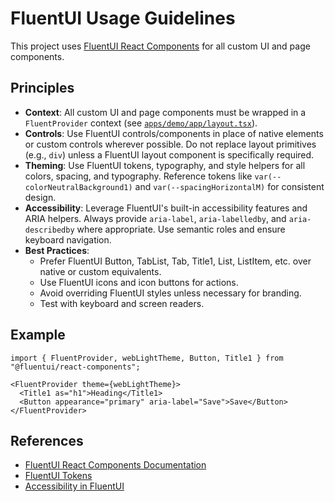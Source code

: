 # FluentUI Usage Guidelines

This project uses [FluentUI React Components](https://react.fluentui.dev/) for all custom UI and page components.

## Principles

- **Context**: All custom UI and page components must be wrapped in a `FluentProvider` context (see [`apps/demo/app/layout.tsx`](apps/demo/app/layout.tsx:4)).
- **Controls**: Use FluentUI controls/components in place of native elements or custom controls wherever possible. Do not replace layout primitives (e.g., `div`) unless a FluentUI layout component is specifically required.
- **Theming**: Use FluentUI tokens, typography, and style helpers for all colors, spacing, and typography. Reference tokens like `var(--colorNeutralBackground1)` and `var(--spacingHorizontalM)` for consistent design.
- **Accessibility**: Leverage FluentUI's built-in accessibility features and ARIA helpers. Always provide `aria-label`, `aria-labelledby`, and `aria-describedby` where appropriate. Use semantic roles and ensure keyboard navigation.
- **Best Practices**:
  - Prefer FluentUI Button, TabList, Tab, Title1, List, ListItem, etc. over native or custom equivalents.
  - Use FluentUI icons and icon buttons for actions.
  - Avoid overriding FluentUI styles unless necessary for branding.
  - Test with keyboard and screen readers.

## Example

```tsx
import { FluentProvider, webLightTheme, Button, Title1 } from "@fluentui/react-components";

<FluentProvider theme={webLightTheme}>
  <Title1 as="h1">Heading</Title1>
  <Button appearance="primary" aria-label="Save">Save</Button>
</FluentProvider>
```

## References

- [FluentUI React Components Documentation](https://react.fluentui.dev/)
- [FluentUI Tokens](https://react.fluentui.dev/?path=/docs/theme-tokens--page)
- [Accessibility in FluentUI](https://react.fluentui.dev/?path=/docs/accessibility-introduction--page)